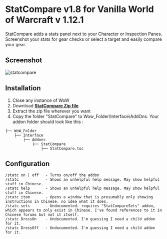 # StatCompare v1.8 for Vanilla World of Warcraft v 1.12.1
StatCompare adds a stats panel next to your Character or Inspection Panes. Screenshot your stats for gear checks or select a target and easily compare your gear.

## Screenshot

![statcompare](https://user-images.githubusercontent.com/24671466/27562912-1a698a34-5acf-11e7-9bac-b029c9160eb4.png)

## Installation
1. Close any instance of WoW
2. Download **[StatCompare Zip file](https://github.com/grimfiendish/StatCompare/archive/master.zip)**
3. Extract the zip file wherever you want
4. Copy the folder "StatCompare" to Wow_Folder\Interface\AddOns. Your addon folder should look like this :
```
├── WoW_Folder
    ├── Interface
        ├── Addons
            ├── StatCompare
            	├── StatCompare.toc
```

## Configuration

```
/statc on | off   - Turns on/off the addon
/statc            - Shows an unhelpful help message. May show helpful stuff in Chinese.
/statc help       - Shows an unhelpful help message. May show helpful stuff in Chinese.
/statc item       - Opens a window that is presumably only showing instructions in Chinese. no idea what it does.
/statc sets       - Undocumented. requires "StatCompareSets" addon, which appears to only exist in Chinese. I've found references to it in Chinese forums but not it itself.
/statc DressOn    - Undocumented. I'm guessing I need a child addon for it. 
/statc DressOff   - Undocumented. I'm guessing I need a child addon for it.
```
